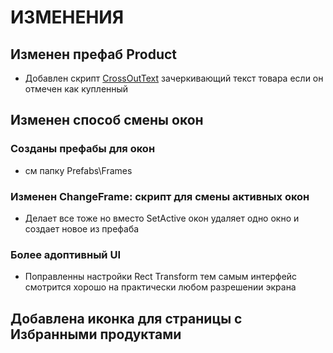 # **ИЗМЕНЕНИЯ**

## Изменен префаб **Product**

* Добавлен скрипт [CrossOutText](Assets\Scripts\NeedToBuy\CrossOutText.cs) зачеркивающий текст товара если он отмечен как купленный

## Изменен способ смены окон

### Созданы префабы для окон

* см папку Prefabs\Frames

### Изменен **ChangeFrame**: скрипт для смены активных окон

* Делает все тоже но вместо SetActive окон удаляет одно окно и создает новое из префаба

### Более адоптивный UI

* Поправленны настройки Rect Transform тем самым интерфейс смотрится хорошо на практически любом разрешении экрана

## Добавлена иконка для страницы с **Избранными продуктами**